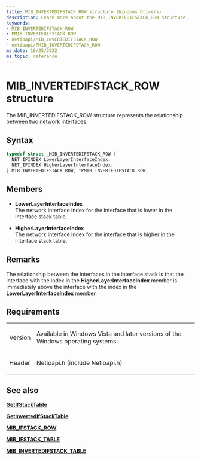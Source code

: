 ```yaml
---
title: MIB_INVERTEDIFSTACK_ROW structure (Windows Drivers)
description: Learn more about the MIB_INVERTEDIFSTACK_ROW structure.
keywords:
- MIB_INVERTEDIFSTACK_ROW
- PMIB_INVERTEDIFSTACK_ROW
- netioapi/MIB_INVERTEDIFSTACK_ROW
- netioapi/PMIB_INVERTEDIFSTACK_ROW
ms.date: 10/25/2022
ms.topic: reference
---
```


# MIB\_INVERTEDIFSTACK\_ROW structure

The MIB\_INVERTEDIFSTACK\_ROW structure represents the relationship between two network interfaces.

## Syntax

``` c++
typedef struct _MIB_INVERTEDIFSTACK_ROW {
  NET_IFINDEX LowerLayerInterfaceIndex;
  NET_IFINDEX HigherLayerInterfaceIndex;
} MIB_INVERTEDIFSTACK_ROW, *PMIB_INVERTEDIFSTACK_ROW;
```

## Members

- **LowerLayerInterfaceIndex**  
   The network interface index for the interface that is lower in the interface stack table.

- **HigherLayerInterfaceIndex**  
   The network interface index for the interface that is higher in the interface stack table.

## Remarks

The relationship between the interfaces in the interface stack is that the interface with the index in the **HigherLayerInterfaceIndex** member is immediately above the interface with the index in the **LowerLayerInterfaceIndex** member.

## Requirements

<table>
<tbody>
<tr class="odd">
<td><p>Version</p></td>
<td><p>Available in Windows Vista and later versions of the Windows operating systems.</p></td>
</tr>
<tr class="even">
<td><p>Header</p></td>
<td>Netioapi.h (include Netioapi.h)</td>
</tr>
</tbody>
</table>

## See also

[**GetIfStackTable**](getifstacktable.md)

[**GetInvertedIfStackTable**](getinvertedifstacktable.md)

[**MIB\_IFSTACK\_ROW**](mib-ifstack-row.md)

[**MIB\_IFSTACK\_TABLE**](mib-ifstack-table.md)

[**MIB\_INVERTEDIFSTACK\_TABLE**](mib-invertedifstack-table.md)
